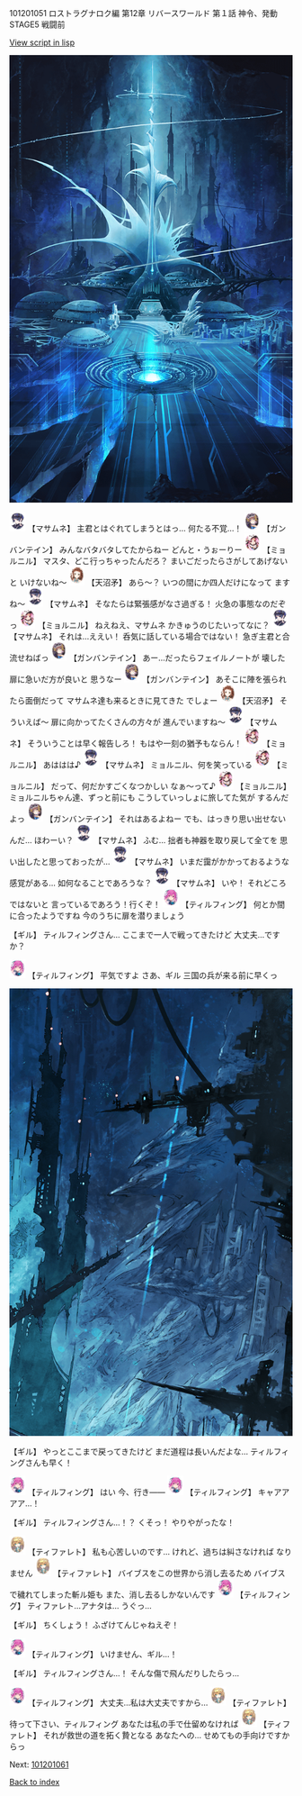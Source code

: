 101201051 ロストラグナロク編 第12章 リバースワールド 第１話 神令、発動 STAGE5 戦闘前

[View script in lisp](../scripts/101201051.txt)

![profound_nolight.png](../images/backgrounds/profound_nolight.png)

<img src="../images/units/3100111.png" alt="3100111.png" height="34"/>
【マサムネ】
主君とはぐれてしまうとはっ…
何たる不覚…！

<img src="../images/units/3600211.png" alt="3600211.png" height="34"/>
【ガンバンテイン】
みんなバタバタしてたからねー
どんと・うぉーりー

<img src="../images/units/3200111.png" alt="3200111.png" height="34"/>
【ミョルニル】
マスタ、どこ行っちゃったんだろ？
まいごだったらさがしてあげないと
いけないね～

<img src="../images/units/3300411.png" alt="3300411.png" height="34"/>
【天沼矛】
あら～？
いつの間にか四人だけになって
ますね～

<img src="../images/units/3100111.png" alt="3100111.png" height="34"/>
【マサムネ】
そなたらは緊張感がなさ過ぎる！
火急の事態なのだぞっ

<img src="../images/units/3200111.png" alt="3200111.png" height="34"/>
【ミョルニル】
ねえねえ、マサムネ
かきゅうのじたいってなに？

<img src="../images/units/3100111.png" alt="3100111.png" height="34"/>
【マサムネ】
それは…ええい！
呑気に話している場合ではない！
急ぎ主君と合流せねばっ

<img src="../images/units/3600211.png" alt="3600211.png" height="34"/>
【ガンバンテイン】
あー…だったらフェイルノートが
壊した扉に急いだ方が良いと
思うなー

<img src="../images/units/3600211.png" alt="3600211.png" height="34"/>
【ガンバンテイン】
あそこに陣を張られたら面倒だって
マサムネ達も来るときに見てきた
でしょー

<img src="../images/units/3300411.png" alt="3300411.png" height="34"/>
【天沼矛】
そういえば～
扉に向かってたくさんの方々が
進んでいますね～

<img src="../images/units/3100111.png" alt="3100111.png" height="34"/>
【マサムネ】
そういうことは早く報告しろ！
もはや一刻の猶予もならん！

<img src="../images/units/3200111.png" alt="3200111.png" height="34"/>
【ミョルニル】
あははは♪

<img src="../images/units/3100111.png" alt="3100111.png" height="34"/>
【マサムネ】
ミョルニル、何を笑っている

<img src="../images/units/3200111.png" alt="3200111.png" height="34"/>
【ミョルニル】
だって、何だかすごくなつかしい
なぁ～って♪

<img src="../images/units/3200111.png" alt="3200111.png" height="34"/>
【ミョルニル】
ミョルニルちゃん達、ずっと前にも
こうしていっしょに旅してた気が
するんだよっ

<img src="../images/units/3600211.png" alt="3600211.png" height="34"/>
【ガンバンテイン】
それはあるよねー
でも、はっきり思い出せないんだ…
ほわーい？

<img src="../images/units/3100111.png" alt="3100111.png" height="34"/>
【マサムネ】
ふむ…
拙者も神器を取り戻して全てを
思い出したと思っておったが…

<img src="../images/units/3100111.png" alt="3100111.png" height="34"/>
【マサムネ】
いまだ靄がかかっておるような
感覚がある…
如何なることであろうな？

<img src="../images/units/3100111.png" alt="3100111.png" height="34"/>
【マサムネ】
いや！
それどころではないと
言っているであろう！行くぞ！

<img src="../images/units/3101411.png" alt="3101411.png" height="34"/>
【ティルフィング】
何とか間に合ったようですね
今のうちに扉を潜りましょう

【ギル】
ティルフィングさん…
ここまで一人で戦ってきたけど
大丈夫…ですか？

<img src="../images/units/3101411.png" alt="3101411.png" height="34"/>
【ティルフィング】
平気ですよ
さあ、ギル
三国の兵が来る前に早くっ

![underground_world_1.png](../images/backgrounds/underground_world_1.png)

【ギル】
やっとここまで戻ってきたけど
まだ道程は長いんだよな…
ティルフィングさんも早く！

<img src="../images/units/3101411.png" alt="3101411.png" height="34"/>
【ティルフィング】
はい
今、行き――

<img src="../images/units/3101411.png" alt="3101411.png" height="34"/>
【ティルフィング】
キャアアアア…！

【ギル】
ティルフィングさん…！？
くそっ！
やりやがったな！

<img src="../images/units/3503211.png" alt="3503211.png" height="34"/>
【ティファレト】
私も心苦しいのです…
けれど、過ちは糾さなければ
なりません

<img src="../images/units/3503211.png" alt="3503211.png" height="34"/>
【ティファレト】
バイブスをこの世界から消し去るため
バイブスで穢れてしまった斬ル姫も
また、消し去るしかないんです

<img src="../images/units/3101411.png" alt="3101411.png" height="34"/>
【ティルフィング】
ティファレト…アナタは…
うぐっ…

【ギル】
ちくしょう！
ふざけてんじゃねえぞ！

<img src="../images/units/3101411.png" alt="3101411.png" height="34"/>
【ティルフィング】
いけません、ギル…！

【ギル】
ティルフィングさん…！
そんな傷で飛んだりしたらっ…

<img src="../images/units/3101411.png" alt="3101411.png" height="34"/>
【ティルフィング】
大丈夫…私は大丈夫ですから…

<img src="../images/units/3503211.png" alt="3503211.png" height="34"/>
【ティファレト】
待って下さい、ティルフィング
あなたは私の手で仕留めなければ

<img src="../images/units/3503211.png" alt="3503211.png" height="34"/>
【ティファレト】
それが救世の道を拓く贄となる
あなたへの…
せめてもの手向けですからっ

Next: [101201061](101201061.md)

[Back to index](index.md)
